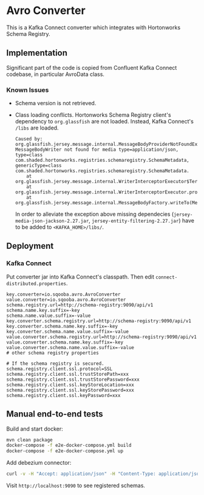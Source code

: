 # Avro Converter

This is a Kafka Connect converter which integrates with Hortonworks Schema Registry.

## Implementation

Significant part of the code is copied from Confluent Kafka Connect codebase, in particular AvroData class.

### Known Issues

 * Schema version is not retrieved.
 
 * Class loading conflicts. Hortonworks Schema Registry client's dependency to `org.glassfish` are not loaded.
   Instead, Kafka Connect's `/libs` are loaded.
   ```
   Caused by: org.glassfish.jersey.message.internal.MessageBodyProviderNotFoundException: MessageBodyWriter not found for media type=application/json, type=class com.shaded.hortonworks.registries.schemaregistry.SchemaMetadata, genericType=class com.shaded.hortonworks.registries.schemaregistry.SchemaMetadata.
       at org.glassfish.jersey.message.internal.WriterInterceptorExecutor$TerminalWriterInterceptor.aroundWriteTo(WriterInterceptorExecutor.java:248)
       at org.glassfish.jersey.message.internal.WriterInterceptorExecutor.proceed(WriterInterceptorExecutor.java:163)
       at org.glassfish.jersey.message.internal.MessageBodyFactory.writeTo(MessageBodyFactory.java:1135)
   ```
   In order to alleviate the exception above missing dependecies (`jersey-media-json-jackson-2.27.jar`, `jersey-entity-filtering-2.27.jar`) have to be added to `<KAFKA_HOME>/libs/`.

## Deployment

### Kafka Connect

Put converter jar into Kafka Connect's classpath. Then edit `connect-distributed.properties`.
```
key.converter=io.sqooba.avro.AvroConverter
value.converter=io.sqooba.avro.AvroConverter
schema.registry.url=http://schema-registry:9090/api/v1
schema.name.key.suffix=-key
schema.name.value.suffix=-value
key.converter.schema.registry.url=http://schema-registry:9090/api/v1
key.converter.schema.name.key.suffix=-key
key.converter.schema.name.value.suffix=-value
value.converter.schema.registry.url=http://schema-registry:9090/api/v1
value.converter.schema.name.key.suffix=-key
value.converter.schema.name.value.suffix=-value
# other schema registry properties

# If the schema registry is secured.
schema.registry.client.ssl.protocol=SSL
schema.registry.client.ssl.trustStorePath=xxx
schema.registry.client.ssl.trustStorePassword=xxx
schema.registry.client.ssl.keyStoreLocation=xxx
schema.registry.client.ssl.keyStorePassword=xxx
schema.registry.client.ssl.keyPassword=xxx
```

## Manual end-to-end tests

Build and start docker:
```bash
mvn clean package
docker-compose -f e2e-docker-compose.yml build
docker-compose -f e2e-docker-compose.yml up
```

Add debezium connector:
```bash
curl -v -H "Accept: application/json" -H "Content-Type: application/json" localhost:8083/connectors -d @end-to-end-tests/requests/register-mysql-connector.json
```

Visit `http://localhost:9090` to see registered schemas.

